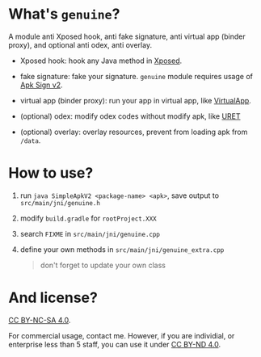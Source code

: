 # What's `genuine`?

A module anti Xposed hook, anti fake signature, anti virtual app (binder proxy), and optional anti odex, anti overlay.

- Xposed hook: hook any Java method in [Xposed](https://github.com/rovo89/XposedBridge).

- fake signature: fake your signature.
`genuine` module requires usage of [Apk Sign v2](https://source.android.com/security/apksigning/v2).

- virtual app (binder proxy): run your app in virtual app, like [VirtualApp](https://github.com/asLody/VirtualApp).

- (optional) odex: modify odex codes without modify apk, like [URET](https://www.uret.in/)

- (optional) overlay: overlay resources, prevent from loading apk from `/data`.

# How to use?

1. run `java SimpleApkV2 <package-name> <apk>`, save output to `src/main/jni/genuine.h`

2. modify `build.gradle` for `rootProject.XXX`

3. search `FIXME` in `src/main/jni/genuine.cpp`

4. define your own methods in `src/main/jni/genuine_extra.cpp`
   > don't forget to update your own class

# And license?

[CC BY-NC-SA 4.0](https://creativecommons.org/licenses/by-nc-sa/4.0/).

For commercial usage, contact me. However, if you are individial, or enterprise less than 5 staff, you can use it under [CC BY-ND 4.0](https://creativecommons.org/licenses/by-nd/4.0/).
